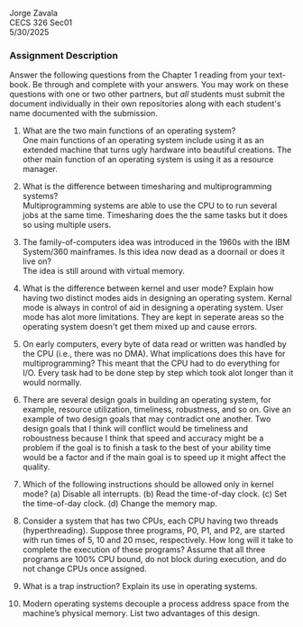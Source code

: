 Jorge Zavala  
CECS 326 Sec01  
5/30/2025  
### Assignment Description
Answer the following questions from the Chapter 1 reading from your text- book. Be through and complete with your answers. You may work on these questions with one or two other partners, but *all* students must submit the document individually in their own repositories along with each student's name documented with the submission.

1. What are the two main functions of an operating system?  
One main functions of an operating system include using it as an extended machine that turns ugly hardware into beautiful creations. The other main function of an operating system is using it as a resource manager.  
2. What is the difference between timesharing and multiprogramming systems?  
Multiprogramming systems are able to use the CPU to to run several jobs at the same time.  Timesharing does the the same tasks but it does so using multiple users.  
3. The family-of-computers idea was introduced in the 1960s with the IBM System/360 mainframes. Is this idea now dead as a doornail or does it live on?    
The idea is still around with virtual memory.  
4. What is the difference between kernel and user mode? Explain how having two distinct modes aids in designing an operating system.
Kernal mode is always in control of aid in designing a operating system. User mode has alot more limitations. They are kept in seperate areas so the operating system doesn't get them mixed up and cause errors.   
5. On early computers, every byte of data read or written was handled by the CPU (i.e., there was no DMA). What implications does this have for multiprogramming?
This meant that the CPU had to do everything for I/O. Every task had to be done step by step which took alot longer than it would normally.  
6. There are several design goals in building an operating system, for example, resource utilization, timeliness, robustness, and so on. Give an example of two design goals that may contradict one another.
Two design goals that I think will conflict would be timeliness and roboustness because I think that speed and accuracy might be a problem if the goal is to finish a task to the best of your ability time would be a factor and if the main goal is to speed up it might affect the quality.  
7. Which of the following instructions should be allowed only in kernel mode?
    (a) Disable all interrupts.
    (b) Read the time-of-day clock.
    (c) Set the time-of-day clock. (d) Change the memory map.

8. Consider a system that has two CPUs, each CPU having two threads (hyperthreading). Suppose three programs, P0, P1, and P2, are started with run times of 5, 10 and 20 msec, respectively. How long will it take to complete the execution of these programs? Assume that all three programs are 100% CPU bound, do not block during execution, and do not change CPUs once assigned.

9. What is a trap instruction? Explain its use in operating systems.

10. Modern operating systems decouple a process address space from the machine’s physical memory. List two advantages of this design.
